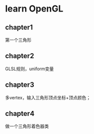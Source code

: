 # learn OpenGL
## chapter1
第一个三角形

## chapter2
GLSL规则，uniform变量

## chapter3
多vertex，输入三角形顶点坐标+顶点颜色；

## chapter4
做一个三角形着色器类